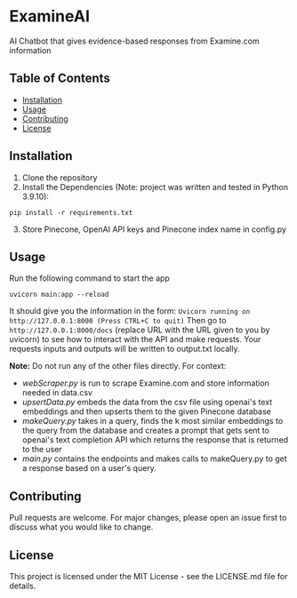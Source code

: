# ExamineAI
AI Chatbot that gives evidence-based responses from Examine.com information

## Table of Contents

- [Installation](#installation)
- [Usage](#usage)
- [Contributing](#contributing)
- [License](#license)

## Installation

1. Clone the repository
2. Install the Dependencies (Note: project was written and tested in Python 3.9.10):
```
pip install -r requirements.txt
```
3. Store Pinecone, OpenAI API keys and Pinecone index name in config.py

## Usage

Run the following command to start the app
```
uvicorn main:app --reload
```
It should give you the information in the form: `Uvicorn running on http://127.0.0.1:8000 (Press CTRL+C to quit)`
Then go to `http://127.0.0.1:8000/docs` (replace URL with the URL given to you by uvicorn) to see how to interact with the API and make requests.
Your requests inputs and outputs will be written to output.txt locally.

**Note:** Do not run any of the other files directly. For context:

* *webScraper.py* is run to scrape Examine.com and store information needed in data.csv
* *upsertData.py* embeds the data from the csv file using openai's text embeddings and then upserts them to the given Pinecone database
* *makeQuery.py* takes in a query, finds the k most similar embeddings to the query from the database and creates a prompt that gets sent to openai's text completion API which returns the response that is returned to the user
* *main.py* contains the endpoints and makes calls to makeQuery.py to get a response based on a user's query.

## Contributing

Pull requests are welcome. For major changes, please open an issue first to discuss what you would like to change.


## License

This project is licensed under the MIT License - see the LICENSE.md file for details.
